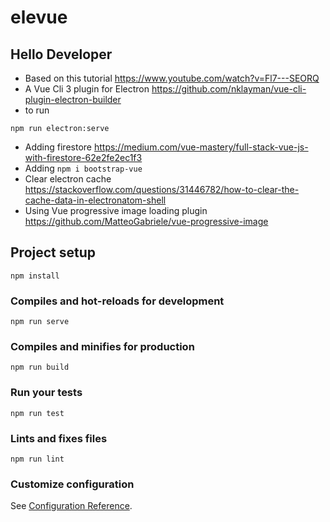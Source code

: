 # elevue

## Hello Developer
- Based on this tutorial https://www.youtube.com/watch?v=Fl7---SEORQ
- A Vue Cli 3 plugin for Electron https://github.com/nklayman/vue-cli-plugin-electron-builder
- to run 
```
npm run electron:serve
```
- Adding firestore https://medium.com/vue-mastery/full-stack-vue-js-with-firestore-62e2fe2ec1f3
- Adding `npm i bootstrap-vue`
- Clear electron cache https://stackoverflow.com/questions/31446782/how-to-clear-the-cache-data-in-electronatom-shell
- Using Vue progressive image loading plugin https://github.com/MatteoGabriele/vue-progressive-image

## Project setup
```
npm install
```

### Compiles and hot-reloads for development
```
npm run serve
```

### Compiles and minifies for production
```
npm run build
```

### Run your tests
```
npm run test
```

### Lints and fixes files
```
npm run lint
```

### Customize configuration
See [Configuration Reference](https://cli.vuejs.org/config/).
